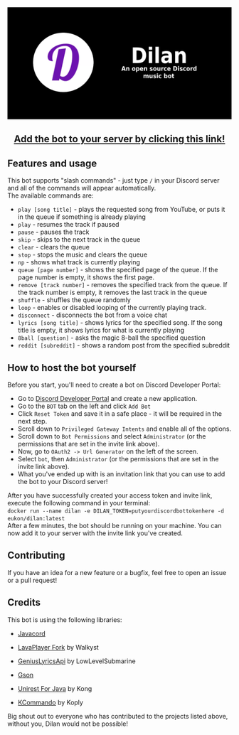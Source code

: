 <img src="dilan-banner.png" style="margin: 0 auto; " alt="banner">


<h2 align="center">
<a href="https://discord.com/api/oauth2/authorize?client_id=913511878523752519&permissions=274914725120&scope=bot">Add the bot to your server by clicking this link!</a>
</h2>

## Features and usage
This bot supports "slash commands" - just type `/` in your Discord server and all of the commands will appear automatically.  
The available commands are:
- `play [song title]` - plays the requested song from YouTube, or puts it in the queue if something is already playing
- `play` - resumes the track if paused
- `pause` - pauses the track
- `skip` - skips to the next track in the queue
- `clear` - clears the queue
- `stop` - stops the music and clears the queue
- `np` - shows what track is currently playing
- `queue [page number]` - shows the specified page of the queue. If the page number is empty, it shows the first page.
- `remove [track number]` - removes the specified track from the queue. If the track number is empty, it removes the last track in the queue
- `shuffle` - shuffles the queue randomly
- `loop` - enables or disabled looping of the currently playing track.
- `disconnect` - disconnects the bot from a voice chat
- `lyrics [song title]` - shows lyrics for the specified song. If the song title is empty, it shows lyrics for what is currently playing
- `8ball [question]` - asks the magic 8-ball the specified question
- `reddit [subreddit]` - shows a random post from the specified subreddit

## How to host the bot yourself
Before you start, you'll need to create a bot on Discord Developer Portal:

- Go to [Discord Developer Portal](https://discord.com/developers/applications) and create a new application.
- Go to the `BOT` tab on the left and click `Add Bot`
- Click `Reset Token` and save it in a safe place - it will be required in the next step.
- Scroll down to `Privileged Gateway Intents` and enable all of the options.
- Scroll down to `Bot Permissions` and select `Administrator` (or the permissions that are set in the invite link above).
- Now, go to `OAuth2 -> Url Generator` on the left of the screen.
- Select `bot`, then `Administrator` (or the permissions that are set in the invite link above).
- What you've ended up with is an invitation link that you can use to add the bot to your Discord server!

After you have successfully created your access token and invite link, execute the following command in your terminal:  
`docker run --name dilan -e DILAN_TOKEN=putyourdiscordbottokenhere -d eukon/dilan:latest`  
After a few minutes, the bot should be running on your machine.
You can now add it to your server with the invite link you've created.

## Contributing
If you have an idea for a new feature or a bugfix, feel free to open an issue or a pull request!

## Credits
This bot is using the following libraries:

- [Javacord](https://javacord.org/)

- [LavaPlayer Fork](https://github.com/Walkyst/lavaplayer-fork) by Walkyst

- [GeniusLyricsApi](https://github.com/LowLevelSubmarine/GeniusLyricsAPI) by LowLevelSubmarine

- [Gson](https://github.com/google/gson)

- [Unirest For Java](https://kong.github.io/unirest-java/) by Kong

- [KCommando](https://github.com/koply/KCommando) by Koply

Big shout out to everyone who has contributed to the projects listed above, without you, Dilan would not be possible!
